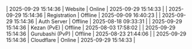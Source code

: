 | 2025-09-29 15:14:36 | Website | Online | 2025-09-29 15:14:33 |
| 2025-09-29 15:14:36 | Registration | Offline | 2025-09-09 16:40:23 |
| 2025-09-29 15:14:36 | Auth Server | Offline | 2025-08-18 09:33:31 |
| 2025-09-29 15:14:36 | Kezan (PvE) | Offline | 2025-08-03 17:58:02 |
| 2025-09-29 15:14:36 | Gurubashi (PvP) | Offline | 2025-08-23 21:44:06 |
| 2025-09-29 15:14:36 | Cloudflare | Online | 2025-09-29 15:14:33 |
